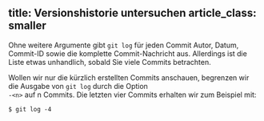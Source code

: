 title: Versionshistorie untersuchen
article_class: smaller
---

Ohne weitere Argumente gibt `git log` für jeden Commit Autor,
Datum, Commit-ID sowie die komplette Commit-Nachricht aus. Allerdings ist die Liste etwas unhandlich,
sobald Sie viele Commits betrachten.

Wollen wir nur die kürzlich erstellten Commits anschauen, begrenzen
wir die Ausgabe von `git log` durch die Option  
`-<n>` auf n Commits. Die letzten vier Commits erhalten wir zum Beispiel mit:

    $ git log -4
